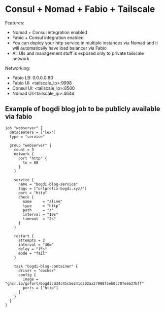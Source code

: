 # Consul + Nomad + Fabio + Tailscale

Features:
* Nomad + Consul integration enabled
* Fabio + Consul integration enabled
* You can deploy your http service in multiple instances via Nomad and it will automatically have load balancer via Fabio
* All UIs and management stuff is exposed only to private tailscale network

Networking:
* Fabio LB: 0.0.0.0:80
* Fabio UI: <tailscale_ip>:9998
* Consul UI: <tailscale_ip>:8500
* Nomad UI:<tailscale_ip>:4646

## Example of bogdi blog job to be publicly available via fabio

```hcl
job "webserver" {
  datacenters = ["lux"]
  type = "service"

  group "webserver" {
    count = 3
    network {
      port "http" {
        to = 80
      }
    }

    service {
      name = "bogdi-blog-service"
      tags = ["urlprefix-bogdi.xyz/"]
      port = "http"
      check {
        name     = "alive"
        type     = "http"
        path     = "/"
        interval = "10s"
        timeout  = "2s"
      }
    }

    restart {
      attempts = 2
      interval = "30m"
      delay = "15s"
      mode = "fail"
    }

    task "bogdi-blog-container" {
      driver = "docker"
      config {
        image = "ghcr.io/gofort/bogdi:d34c45c5e241c302aa27988f5eb0c70fee637bff"
        ports = ["http"]
      }
    }
  }
}
```